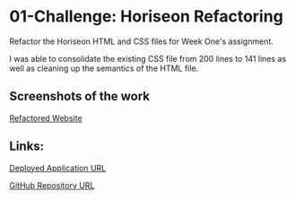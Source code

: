 # 01-Challenge: Horiseon Refactoring
Refactor the Horiseon HTML and CSS files for Week One's assignment.

I was able to consolidate the existing CSS file from 200 lines to 141 lines as well as cleaning up the semantics of the HTML file.

## Screenshots of the work
[Refactored Website](https://vsxrmv.github.io/01/Challenge-Horiseon-Refactoring/Develop/assets/images/Horiseon_Website.png)

## Links:
[Deployed Application URL](https://vsxrmv.github.io/01-Challenge-Horiseon-Refactoring)

[GitHub Repository URL](https://github.com/vsxrmv/01-Challenge-Horiseon-Refactoring)
